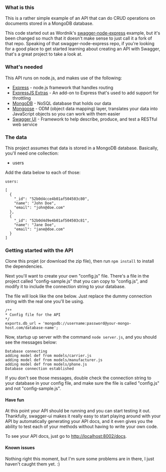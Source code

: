 ### What is this

This is a rather simple example of an API that can do CRUD operations on documents stored in a MongoDB database.

This code started out as Wordnik's [swagger-node-express](https://github.com/wordnik/swagger-node-express) example, but it's been changed so much that it doesn't make sense to just call it a fork of that repo. Speaking of that swagger-node-express repo, if you're looking for a good place to get started learning about creating an API with Swagger, that's a great project to take a look at.

### What's needed

This API runs on node.js, and makes use of the following:

- [Express](https://github.com/visionmedia/express) - node.js framework that handles routing
- [ExpressJS Extras](https://github.com/davglass/express-extras) - An add-on to Express that's used to add support for throttling
- [MongoDB](http://mongodb.com) - NoSQL database that holds our data
- [Mongoose](http://mongoosejs.com/) - ODM (object data mapping) layer, translates your data into JavaScript objects so you can work with them easier
- [Swagger UI](https://github.com/wordnik/swagger-ui) - Framework to help describe, produce, and test a RESTful web service


### The data

This project assumes that data is stored in a MongoDB database. Basically, you'll need one collection:

- users

Add the data below to each of those:

```
users:

[
  {
    "_id": "52b0d4cce4b01af504503c80",
    "name": "John Doe",
    "email": "john@doe.com"
  },
  {
    "_id": "52b0d4d9e4b01af504503c81",
    "name": "Jane Doe",
    "email": "jane@doe.com"
  }
]
```


### Getting started with the API

Clone this projet (or download the zip file), then run ```npm install``` to install the dependencies.

Next you'll want to create your own "config.js" file. There's a file in the project called "config-sample.js" that you can copy to "config.js", and modify it to include the connection string to your database.

The file will look like the one below. Just replace the dummy connection string with the real one you'll be using.


```
/**
* Config file for the API
*/
exports.db_url = 'mongodb://username:password@your-mongo-host.com/database-name';

```

Now, startup up server with the command `node server.js`, and you should see the messages below:

	Database connecting
	adding model def from models/carrier.js
	adding model def from models/manufacturer.js
	adding model def from models/phone.js
	Database connection established

If you don't see those messages, double check the connection string to your database in your config file, and make sure the file is called "config.js" and not "config-sample.js".


#### Have fun

At this point your API should be running and you can start testing it out. Thankfully, swagger-ui makes it really easy to start playing around with your API by automatically generating your API docs, and it even gives you the ability to test each of your methods without having to write your own code.

To see your API docs, just go to [http://localhost:8002/docs](http://localhost:8002/docs).

#### Known issues

Nothing right this moment, but I'm sure some problems are in there, I just haven't caught them yet. :)